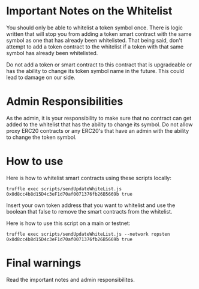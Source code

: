 # Important Notes on the Whitelist

You should only be able to whitelist a token symbol once. There is logic written that will stop you from adding a token smart contract with the same symbol as one that has already been whitelisted. That being said, don't attempt to add a token contract to the whitelist if a token with that same symbol has already been whitelisted.

Do not add a token or smart contract to this contract that is upgradeable or has the ability to change its token symbol name in the future. This could lead to damage on our side. 

# Admin Responsibilities
As the admin, it is your responsibility to make sure that no contract can get added to the whitelist that has the ability to change its symbol. Do not allow proxy ERC20 contracts or any ERC20's that have an admin with the ability to change the token symbol.


# How to use
Here is how to whitelist smart contracts using these scripts locally:
```
truffle exec scripts/sendUpdateWhiteList.js 0x0d8cc4b8d15D4c3eF1d70af0071376fb26B5669b true
```

Insert your own token address that you want to whitelist and use the boolean that false to remove the smart contracts from the whitelist.

Here is how to use this script on a main or testnet:
```
truffle exec scripts/sendUpdateWhiteList.js --network ropsten 0x0d8cc4b8d15D4c3eF1d70af0071376fb26B5669b true
```

# Final warnings
Read the important notes and admin responsibilites.